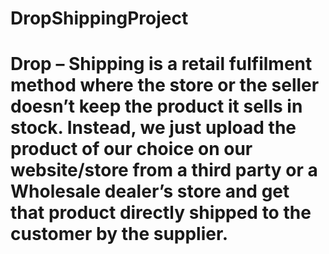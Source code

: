 # DropShippingProject
# Drop – Shipping is a retail fulfilment method where the store or the seller doesn’t keep the product it sells in stock. Instead, we just upload the product of our choice on our website/store from a third party or a Wholesale dealer’s store and get that product directly shipped to the customer by the supplier. 
